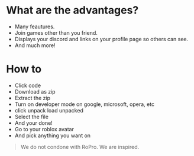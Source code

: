 # What are the advantages?

- Many feautures.
- Join games other than you friend.
- Displays your discord and links on your profile page so others can see.
- And much more!

# How to

- Click code
- Download as zip
- Extract the zip
- Turn on developer mode on google, microsoft, opera, etc
- click unpack load unpacked
- Select the file
- And your done!
- Go to your roblox avatar
- And pick anything you want on

> We do not condone with RoPro.
> We are inspired.

